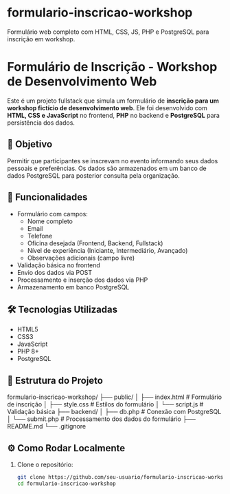 # formulario-inscricao-workshop
Formulário web completo com HTML, CSS, JS, PHP e PostgreSQL para inscrição em workshop.

# Formulário de Inscrição - Workshop de Desenvolvimento Web

Este é um projeto fullstack que simula um formulário de **inscrição para um workshop fictício de desenvolvimento web**. Ele foi desenvolvido com **HTML, CSS e JavaScript** no frontend, **PHP** no backend e **PostgreSQL** para persistência dos dados.

## 🎯 Objetivo

Permitir que participantes se inscrevam no evento informando seus dados pessoais e preferências. Os dados são armazenados em um banco de dados PostgreSQL para posterior consulta pela organização.

## 🧩 Funcionalidades

- Formulário com campos:
  - Nome completo
  - Email
  - Telefone
  - Oficina desejada (Frontend, Backend, Fullstack)
  - Nível de experiência (Iniciante, Intermediário, Avançado)
  - Observações adicionais (campo livre)
- Validação básica no frontend
- Envio dos dados via POST
- Processamento e inserção dos dados via PHP
- Armazenamento em banco PostgreSQL

## 🛠️ Tecnologias Utilizadas

- HTML5
- CSS3
- JavaScript
- PHP 8+
- PostgreSQL

## 📁 Estrutura do Projeto

formulario-inscricao-workshop/
├── public/
│ ├── index.html # Formulário de inscrição
│ ├── style.css # Estilos do formulário
│ └── script.js # Validação básica
├── backend/
│ ├── db.php # Conexão com PostgreSQL
│ └── submit.php # Processamento dos dados do formulário
├── README.md
└── .gitignore

## ⚙️ Como Rodar Localmente

1. Clone o repositório:  
   ```bash
   git clone https://github.com/seu-usuario/formulario-inscricao-workshop.git
   cd formulario-inscricao-workshop


